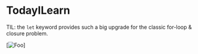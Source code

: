 # TodayILearn

TIL: the `let` keyword provides such a big upgrade for the classic for-loop & closure problem. 


[![Foo](https://pbs.twimg.com/media/CbiYLKOUMAAblbw.png)]
